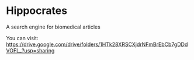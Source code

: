 # Hippocrates
A search engine for biomedical articles

You can visit: https://drive.google.com/drive/folders/1HTk28XRSCXjdrNFmBrEbCb7gDDdVOFL_?usp=sharing

